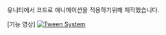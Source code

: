 
유니티에서 코드로 애니메이션을 적용하기위해 제작했습니다.


[기능 영상]
[![Tween System](http://img.youtube.com/vi/y1kAYdMJNlE/0.jpg)](https://youtu.be/y1kAYdMJNlE) 
